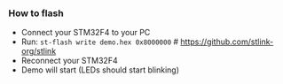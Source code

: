 ### How to flash

* Connect your STM32F4 to your PC
* Run: `st-flash write demo.hex 0x8000000` # https://github.com/stlink-org/stlink
* Reconnect your STM32F4
* Demo will start (LEDs should start blinking)
